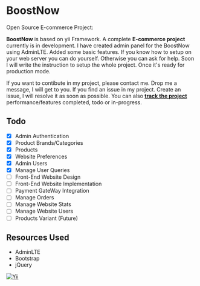 # BoostNow
Open Source E-commerce Project:

**BoostNow** is based on yii Framework. A complete **E-commerce project** currently is in development. I have created admin panel for the BoostNow using AdminLTE. Added some basic features. If you know how to setup on your web server you can do yourself. Otherwise you can ask for help. Soon I will write the instruction to setup the whole project. Once it's ready for production mode.

If you want to contibute in my project, please contact me. Drop me a message, I will get to you. If you find an issue in my project. Create an issue, I will resolve it as soon as possible. You can also **[track the project](https://github.com/zeeforum/BoostNow/projects/1)** performance/features completed, todo or in-progress.


## Todo

- [x] Admin Authentication
- [x] Product Brands/Categories
- [x] Products
- [x] Website Preferences
- [x] Admin Users
- [x] Manage User Queries
- [ ] Front-End Website Design
- [ ] Front-End Website Implementation
- [ ] Payment GateWay Integration
- [ ] Manage Orders
- [ ] Manage Website Stats
- [ ] Manage Website Users
- [ ] Products Variant (Future)

## Resources Used

- AdminLTE
- Bootstrap
- jQuery

[![Yii](https://img.shields.io/badge/Powered_by-Yii_Framework-green.svg?style=flat)](http://www.yiiframework.com/)